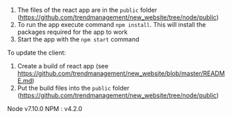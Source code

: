 ﻿1. The files of the react app are in the ```public``` folder (https://github.com/trendmanagement/new_website/tree/node/public) 
2. To run the app execute command ```npm install```. This will install the packages required for the app to work 
3. Start the app with the ```npm start``` command

To update the client: 

1. Create a build of react app (see https://github.com/trendmanagement/new_website/blob/master/README.md)
2. Put the build files into the ```public``` folder (https://github.com/trendmanagement/new_website/tree/node/public)

Node v7.10.0
NPM : v4.2.0

